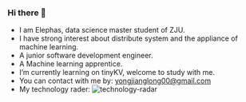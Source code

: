 ### Hi there 👋
- I am Elephas, data science master student of ZJU.
- I have strong interest about distribute system and the appliance of machine learning.
- A junior software development engineer.
- A Machine learning apprentice.
- I’m currently learning on tinyKV, welcome to study with me.
- You can contact with me by: yongjianglong00@gmail.com
- My technology rader: ![technology-radar](https://github.com/elephas00/elephas00/assets/72189234/7d1ef455-822e-40e3-bde8-23af32a435a1)

